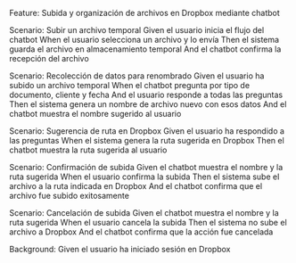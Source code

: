 Feature: Subida y organización de archivos en Dropbox mediante chatbot

  Scenario: Subir un archivo temporal
    Given el usuario inicia el flujo del chatbot
    When el usuario selecciona un archivo y lo envía
    Then el sistema guarda el archivo en almacenamiento temporal
    And el chatbot confirma la recepción del archivo

  Scenario: Recolección de datos para renombrado
    Given el usuario ha subido un archivo temporal
    When el chatbot pregunta por tipo de documento, cliente y fecha
    And el usuario responde a todas las preguntas
    Then el sistema genera un nombre de archivo nuevo con esos datos
    And el chatbot muestra el nombre sugerido al usuario

  Scenario: Sugerencia de ruta en Dropbox
    Given el usuario ha respondido a las preguntas
    When el sistema genera la ruta sugerida en Dropbox
    Then el chatbot muestra la ruta sugerida al usuario

  Scenario: Confirmación de subida
    Given el chatbot muestra el nombre y la ruta sugerida
    When el usuario confirma la subida
    Then el sistema sube el archivo a la ruta indicada en Dropbox
    And el chatbot confirma que el archivo fue subido exitosamente

  Scenario: Cancelación de subida
    Given el chatbot muestra el nombre y la ruta sugerida
    When el usuario cancela la subida
    Then el sistema no sube el archivo a Dropbox
    And el chatbot confirma que la acción fue cancelada

  Background:
  Given el usuario ha iniciado sesión en Dropbox

  
